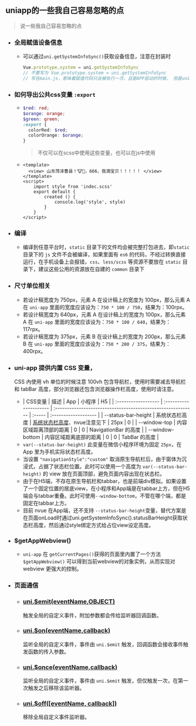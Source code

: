## uniapp的一些我自己容易忽略的点

> 说一些我自己容易忽略的点

* ### 全局赋值设备信息
  
  * 可以通过`uni.getSystemInfoSync()`获取设备信息，注意在封装时
  
  	```js
  	Vue.prototype.system = uni.getSystemInfoSync
  	// 不要写为 Vue.prototype.system = uni.getSystemInfoSync
  	// 写在main.js，意味着赋值代码只会被执行一次，且是APP启动的时候， 但是uni-app中，设备信息的windowHeight属性是不含APP的导航栏和tabbar高度在内的，当我们进入首页时，windowHeight不含tabbar高度在内，高度可能为 '700px'，但是进入内页后，没有tabbar，这时的windowHeight高度依然为700px(少掉了tabbar的50px高度)，显然是不正确的。
  	```
  
* ### 如何导出公共css变量 `:export`

  * ```scss
    $red: red;
    $orange: orange;
    $green: green;
    :export {
      colorRed: $red;
      colorOrange: $orange;
    }
    ```

    >  不仅可以在scss中使用这些变量，也可以在js中使用

  * ```vue
    <template>
      <view> 山东菏泽曹县！🐮🍺，666，我滴宝贝！！！！！ </view>
    </template>
    <script>
        import style from 'indec.scss'
        export default {
            created () {
                console.log('style', style)
            }
        }
    </script>
    ```

* ### 编译

  * 编译到任意平台时，`static` 目录下的文件均会被完整打包进去，即`static` 目录下的 `js` 文件不会被编译，如果里面有 `es6` 的代码，不经过转换直接运行，在手机设备上会报错，`css`、`less/scss` 等资源不要放在 `static` 目录下，建议这些公用的资源放在自建的 `common` 目录下

* ### 尺寸单位相关
  
  * 若设计稿宽度为 750px，元素 A 在设计稿上的宽度为 100px，那么元素 A 在 `uni-app` 里面的宽度应该设为：`750 * 100 / 750`，结果为：100rpx。
  * 若设计稿宽度为 640px，元素 A 在设计稿上的宽度为 100px，那么元素 A 在 `uni-app` 里面的宽度应该设为：`750 * 100 / 640`，结果为：117rpx。
  * 若设计稿宽度为 375px，元素 B 在设计稿上的宽度为 200px，那么元素 B 在 `uni-app` 里面的宽度应该设为：`750 * 200 / 375`，结果为：400rpx。
  
* ### uni-app 提供内置 CSS 变量，

  CSS 內使用 vh 单位的时候注意 100vh 包含导航栏，使用时需要减去导航栏和 tabBar 高度，部分浏览器还包含浏览器操作栏高度，使用时请注意。

    *    | CSS变量             | 描述                   | App                                                          | 小程序 | H5                   |
        | :------------------ | :--------------------- | :----------------------------------------------------------- | :----- | :------------------- |
        | --status-bar-height | 系统状态栏高度         | [系统状态栏高度](http://www.html5plus.org/doc/zh_cn/navigator.html#plus.navigator.getStatusbarHeight)、nvue注意见下 | 25px   | 0                    |
        | --window-top        | 内容区域距离顶部的距离 | 0                                                            | 0      | NavigationBar 的高度 |
        | --window-bottom     | 内容区域距离底部的距离 | 0                                                            | 0      | TabBar 的高度        |

    - `var(--status-bar-height)` 此变量在微信小程序环境为固定 `25px`，在 App 里为手机实际状态栏高度。
    - 当设置 `"navigationStyle":"custom"` 取消原生导航栏后，由于窗体为沉浸式，占据了状态栏位置。此时可以使用一个高度为 `var(--status-bar-height)` 的 view 放在页面顶部，避免页面内容出现在状态栏。
    - 由于在H5端，不存在原生导航栏和tabbar，也是前端div模拟。如果设置了一个固定位置的居底view，在小程序和App端是在tabbar上方，但在H5端会与tabbar重叠。此时可使用`--window-bottom`，不管在哪个端，都是固定在tabbar上方。
    - 目前 nvue 在App端，还不支持 `--status-bar-height`变量，替代方案是在页面onLoad时通过uni.getSystemInfoSync().statusBarHeight获取状态栏高度，然后通过style绑定方式给占位view设定高度。

* ### $getAppWebview()

  * `uni-app` 在 `getCurrentPages()`获得的页面里内置了一个方法 `$getAppWebview()` 可以得到当前webview的对象实例，从而实现对 webview 更强大的控制。

* ### 页面通信

  * ### [uni.$emit(eventName,OBJECT)](https://uniapp.dcloud.net.cn/api/window/communication?id=emit)

    触发全局的自定义事件，附加参数都会传给监听器回调函数。

  * ### [uni.$on(eventName,callback)](https://uniapp.dcloud.net.cn/api/window/communication?id=on)

    监听全局的自定义事件，事件由 `uni.$emit` 触发，回调函数会接收事件触发函数的传入参数。

  * ### [uni.$once(eventName,callback)](https://uniapp.dcloud.net.cn/api/window/communication?id=once)

    监听全局的自定义事件，事件由 `uni.$emit` 触发，但仅触发一次，在第一次触发之后移除该监听器。

  * ### [uni.$off([eventName, callback])](https://uniapp.dcloud.net.cn/api/window/communication?id=off)

    移除全局自定义事件监听器。

